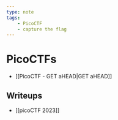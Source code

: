 ```yaml
---
type: note
tags:
	- PicoCTF
	- capture the flag
---
```


# PicoCTFs
- [[PicoCTF - GET aHEAD|GET aHEAD]]
## Writeups
- [[picoCTF 2023]]
